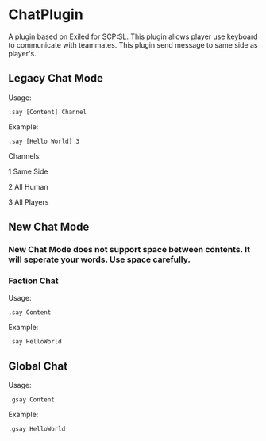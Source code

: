 # ChatPlugin

A plugin based on Exiled for SCP:SL. This plugin allows player use keyboard to communicate with teammates.
This plugin send message to same side as player's.

## Legacy Chat Mode

Usage:

```
.say [Content] Channel
```

Example:

```
.say [Hello World] 3
```

Channels:

1 Same Side

2 All Human

3 All Players

## New Chat Mode

### New Chat Mode does not support space between contents. It will seperate your words. Use space carefully.

### Faction Chat

Usage:

```
.say Content
```

Example:

```
.say HelloWorld
```


## Global Chat

Usage:

```
.gsay Content
```

Example:

```
.gsay HelloWorld
```






